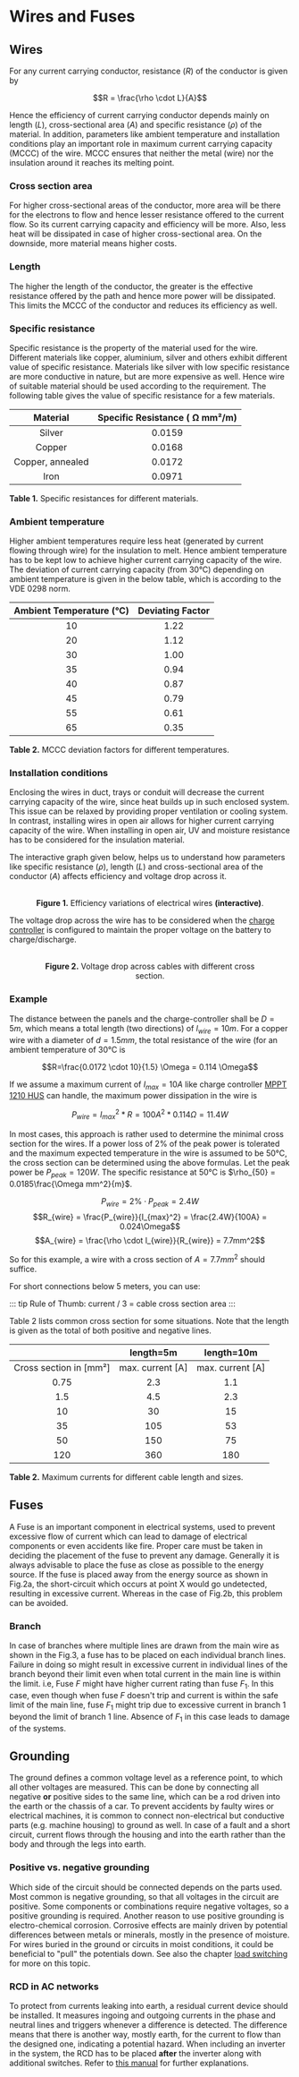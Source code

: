 # Wires and Fuses

## Wires

For any current carrying conductor, resistance ($R$) of the conductor is given by

$$R = \frac{\rho \cdot L}{A}$$

Hence the efficiency of current carrying conductor depends mainly on length ($L$), cross-sectional area ($A$) and specific resistance ($\rho$) of the material. In addition, parameters like ambient temperature and installation conditions play an important role in maximum current carrying capacity (MCCC) of the wire. MCCC ensures that neither the metal (wire) nor the insulation around it reaches its melting point.

### Cross section area

For higher cross-sectional areas of the conductor, more area will be there for the electrons to flow and hence lesser resistance offered to the current flow. So its current carrying capacity and efficiency will be more. Also, less heat will be dissipated in case of higher cross-sectional area. On the downside, more material means higher costs.

### Length

The higher the length of the conductor, the greater is the effective resistance offered by the path and hence more power will be dissipated. This limits the MCCC of the conductor and reduces its efficiency as well.

### Specific resistance

Specific resistance is the property of the material used for the wire. Different materials like copper, aluminium, silver and others exhibit different value of specific resistance. Materials like silver with low specific resistance are more conductive in nature, but are more expensive as well. Hence wire of suitable material should be used according to the requirement. The following table gives the value of specific resistance for a few materials.

| Material          | Specific Resistance ( &#8486; mm²/m)  |
|:-----------------:|:--------------------------------------------:|
|   Silver          |                  0.0159                      |
|   Copper          |                  0.0168                      |
| Copper, annealed  |                  0.0172                      |
|   Iron            |                  0.0971                      |
<figcaption><b>Table 1.</b> Specific resistances for different materials.</figcaption>

### Ambient temperature

Higher ambient temperatures require less heat (generated by current flowing through wire) for the insulation to melt. Hence ambient temperature has to be kept low to achieve higher current carrying capacity of the wire. The deviation of current carrying capacity (from 30°C) depending on ambient temperature is given in the below table, which is according to the VDE 0298 norm.

| Ambient Temperature (°C)  | Deviating Factor   |
|:-------------------------:|:------------------:|
|   10                      |        1.22        |
|   20                      |        1.12        |
|   30                      |        1.00        |
|   35                      |        0.94        |
|   40                      |        0.87        |
|   45                      |        0.79        |
|   55                      |        0.61        |
|   65                      |        0.35        |
<figcaption><b>Table 2.</b> MCCC deviation factors for different temperatures.</figcaption>

### Installation conditions

Enclosing the wires in duct, trays or conduit will decrease the current carrying capacity of the wire, since heat builds up in such enclosed system. This issue can be relaxed by providing proper ventilation or cooling system. In contrast, installing wires in open air allows for higher current carrying capacity of the wire. When installing in open air, UV and moisture resistance has to be considered for the insulation material.

The interactive graph given below, helps us to understand how parameters like specific resistance ($\rho$), length ($L$) and cross-sectional area of the conductor ($A$) affects efficiency and voltage drop across it.

<figure>
    <wire-efficiency/>
    <br/>
<center>
    <figcaption><b>Figure 1.</b> Efficiency variations of electrical wires <b>(interactive)</b>.</figcaption>
</center>
</figure>

The voltage drop across the wire has to be considered when the [charge controller](charge_controller) is configured to maintain the proper voltage on the battery to charge/discharge.

<figure>
    <wire-voltage-drop/>
    <br/>
<center>
    <figcaption><b>Figure 2.</b> Voltage drop across cables with different cross section.</figcaption>
</center>
</figure>

### Example

The distance between the panels and the charge-controller shall be $D=5m$, which means a total length (two directions) of $l_{wire} = 10m$. For a copper wire with a diameter of $d=1.5mm$, the total resistance of the wire (for an ambient temperature of 30°C is

$$R=\frac{0.0172 \cdot 10}{1.5} \Omega = 0.114 \Omega$$

If we assume a maximum current of $I_{max} = 10A$ like charge controller [MPPT 1210 HUS](https://libre.solar/hardware/mppt-1210-hus.html) can handle, the maximum power dissipation in the wire is

$$P_{wire} = I_{max}^2 * R = 100A^2 * 0.114 \Omega = 11.4W$$

In most cases, this approach is rather used to determine the minimal cross section for the wires. If a power loss of 2% of the peak power is tolerated and the maximum expected temperature in the wire is assumed to be 50°C, the cross section can be determined using the above formulas. Let the peak power be $P_{peak}=120W$. The specific resistance at 50°C is $\rho_{50} = 0.0185\frac{\Omega mm^2}{m}$.

$$P_{wire} = 2\%\cdot P_{peak} = 2.4W$$
$$R_{wire} = \frac{P_{wire}}{I_{max}^2} = \frac{2.4W}{100A} = 0.024\Omega$$
$$A_{wire} = \frac{\rho \cdot l_{wire}}{R_{wire}} = 7.7mm^2$$

So for this example, a wire with a cross section of $A=7.7mm^2$ should suffice.

For short connections below 5 meters, you can use:

::: tip Rule of Thumb:
 current / 3 = cable cross section area
:::

Table 2 lists common cross section for some situations. Note that the length is given as the total of both positive and negative lines.

|                           | length=5m          |  length=10m          |
|:-------------------------:|:------------------:|:--------------------:|
|Cross section in [mm²]  | max. current [A] |  max. current [A]  |
|   0.75                    |        2.3         |      1.1             |
|   1.5                     |        4.5         |      2.3             |
|   10                      |        30          |      15              |
|   35                      |        105         |      53              |
|   50                      |        150         |      75              |
|   120                     |        360         |      180             |
<figcaption><b>Table 2.</b> Maximum currents for different cable length and sizes.</figcaption>

## Fuses

A Fuse is an important component in electrical systems, used to prevent excessive flow of current which can lead to damage of electrical components or even accidents like fire. Proper care must be taken in deciding the placement of the fuse to prevent any damage. Generally it is always advisable to place the fuse as close as possible to the energy source. If the fuse is placed away from the energy source as shown in Fig.2a, the short-circuit which occurs at point X would go undetected, resulting in excessive current. Whereas in the case of Fig.2b, this problem can be avoided.

<fig-caption src="system/fuse_battery.svg" caption="Position of fuse with respect to energy source" num="2" />

### Branch

In case of branches where multiple lines are drawn from the main wire as shown in the Fig.3, a fuse has to be placed on each individual branch lines. Failure in doing so might result in excessive current in individual lines of the branch beyond their limit even when total current in the main line is within the limit. i.e, Fuse $F$ might have higher current rating than fuse $F_1$. In this case, even though when fuse $F$ doesn't trip and current is within the safe limit of the main line, fuse $F_1$ might trip due to excessive current in branch 1 beyond the limit of branch 1 line. Absence of $F_1$ in this case leads to damage of the systems.

<fig-caption src="system/fuse_branches.svg" caption="Position of fuse in branches" num="3" />


## Grounding

The ground defines a common voltage level as a reference point, to which all other voltages are measured. This can be done by connecting all negative **or** positive sides to the same line, which can be a rod driven into the earth or the chassis of a car. To prevent accidents by faulty wires or electrical machines, it is common to connect non-electrical but conductive parts (e.g. machine housing) to ground as well. In case of a fault and a short circuit, current flows through the housing and into the earth rather than the body and through the legs into earth.

### Positive vs. negative grounding

Which side of the circuit should be connected depends on the parts used. Most common is negative grounding, so that all voltages in the circuit are positive. Some components or combinations require negative voltages, so a positive grounding is required. Another reason to use positive grounding is electro-chemical corrosion. Corrosive effects are mainly driven by potential differences between metals or minerals, mostly in the presence of moisture. For wires buried in the ground or circuits in moist conditions, it could be beneficial to "pull" the potentials down. See also the chapter [load switching](../development/load_switch) for more on this topic.

### RCD in AC networks

To protect from currents leaking into earth, a residual current device should be installed. It measures ingoing and outgoing currents in the phase and neutral lines and triggers whenever a difference is detected. The difference means that there is another way, mostly earth, for the current to flow than the designed one, indicating a potential hazard. When including an inverter in the system, the RCD has to be placed **after** the inverter along with additional switches. Refer to [this manual](https://www.victronenergy.com/upload/documents/Wiring-Unlimited-EN.pdf) for further explanations.
